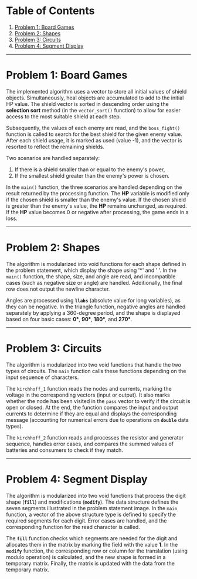 # Table of Contents

1. [Problem 1: Board Games](#problem-1-board-games)
2. [Problem 2: Shapes](#problem-2-shapes)
3. [Problem 3: Circuits](#problem-3-circuits)
4. [Problem 4: Segment Display](#problem-4-segment-display)

---

# Problem 1: Board Games

The implemented algorithm uses a vector to store all initial values of shield objects. Simultaneously, heal objects are accumulated to add to the initial HP value. The shield vector is sorted in descending order using the **selection sort** method (in the `vector_sort()` function) to allow for easier access to the most suitable shield at each step. 

Subsequently, the values of each enemy are read, and the `boss_fight()` function is called to search for the best shield for the given enemy value. After each shield usage, it is marked as used (value -1), and the vector is resorted to reflect the remaining shields. 

Two scenarios are handled separately: 
1. If there is a shield smaller than or equal to the enemy's power, 
2. If the smallest shield greater than the enemy's power is chosen.

In the `main()` function, the three scenarios are handled depending on the result returned by the processing function. The **HP** variable is modified only if the chosen shield is smaller than the enemy's value. If the chosen shield is greater than the enemy's value, the **HP** remains unchanged, as required. If the **HP** value becomes 0 or negative after processing, the game ends in a loss.

---

# Problem 2: Shapes

The algorithm is modularized into void functions for each shape defined in the problem statement, which display the shape using '*' and ' '. In the `main()` function, the shape, size, and angle are read, and incompatible cases (such as negative size or angle) are handled. Additionally, the final row does not output the newline character.

Angles are processed using **`llabs`** (absolute value for long variables), as they can be negative. In the triangle function, negative angles are handled separately by applying a 360-degree period, and the shape is displayed based on four basic cases: **0°**, **90°**, **180°**, and **270°**.

---

# Problem 3: Circuits

The algorithm is modularized into two void functions that handle the two types of circuits. The `main` function calls these functions depending on the input sequence of characters.

The `kirchhoff_1` function reads the nodes and currents, marking the voltage in the corresponding vectors (input or output). It also marks whether the node has been visited in the `pass` vector to verify if the circuit is open or closed. At the end, the function compares the input and output currents to determine if they are equal and displays the corresponding message (accounting for numerical errors due to operations on **`double`** data types).

The `kirchhoff_2` function reads and processes the resistor and generator sequence, handles error cases, and compares the summed values of batteries and consumers to check if they match.

---

# Problem 4: Segment Display

The algorithm is modularized into two void functions that process the digit shape (**`fill`**) and modifications (**`modify`**). The data structure defines the seven segments illustrated in the problem statement image. In the `main` function, a vector of the above structure type is defined to specify the required segments for each digit. Error cases are handled, and the corresponding function for the read character is called.

The **`fill`** function checks which segments are needed for the digit and allocates them in the matrix by marking the field with the value **1**. In the **`modify`** function, the corresponding row or column for the translation (using modulo operation) is calculated, and the new shape is formed in a temporary matrix. Finally, the matrix is updated with the data from the temporary matrix.
